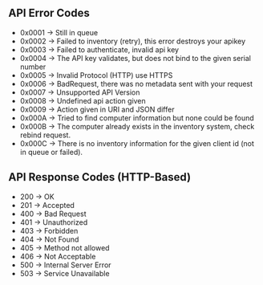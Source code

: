 ## API Error Codes
- 0x0001 -> Still in queue
- 0x0002 -> Failed to inventory (retry), this error destroys your apikey
- 0x0003 -> Failed to authenticate, invalid api key
- 0x0004 -> The API key validates, but does not bind to the given serial number
- 0x0005 -> Invalid Protocol (HTTP) use HTTPS
- 0x0006 -> BadRequest, there was no metadata sent with your request
- 0x0007 -> Unsupported API Version
- 0x0008 -> Undefined api action given
- 0x0009 -> Action given in URI and JSON differ
- 0x000A -> Tried to find computer information but none could be found
- 0x000B -> The computer already exists in the inventory system, check rebind request.
- 0x000C -> There is no inventory information for the given client id (not in queue or failed).

## API Response Codes (HTTP-Based)
- 200 -> OK
- 201 -> Accepted
- 400 -> Bad Request
- 401 -> Unauthorized
- 403 -> Forbidden
- 404 -> Not Found
- 405 -> Method not allowed
- 406 -> Not Acceptable
- 500 -> Internal Server Error
- 503 -> Service Unavailable